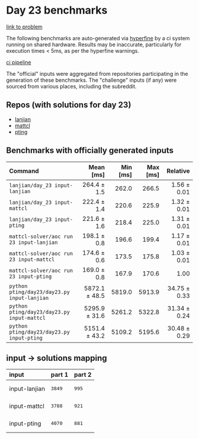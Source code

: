 # Day 23 benchmarks

[link to problem](http://adventofcode.com/2022/day/23)

The following benchmarks are auto-generated via [hyperfine](https://github.com/sharkdp/hyperfine) by a ci system running on shared hardware. Results may be inaccurate, particularly for execution times < 5ms, as per the hyperfine warnings.

[ci pipeline](http://ci.papercode.net:8080/teams/aoc2022/pipelines/aoc-compare-2022)

The "official" inputs were aggregated from repositories participating in the generation of these benchmarks. The "challenge" inputs (if any) were sourced from various places, including the subreddit.

## Repos (with solutions for day 23)


- [lanjian](https://github.com/LanJian/aoc-2022)
- [mattcl](https://github.com/mattcl/aoc2022)
- [pting](https://github.com/pting/aoc2022)

## Benchmarks with officially generated inputs
| Command | Mean [ms] | Min [ms] | Max [ms] | Relative |
|:---|---:|---:|---:|---:|
| `lanjian/day_23 input-lanjian` | 264.4 ± 1.5 | 262.0 | 266.5 | 1.56 ± 0.01 |
| `lanjian/day_23 input-mattcl` | 222.4 ± 1.4 | 220.6 | 225.9 | 1.32 ± 0.01 |
| `lanjian/day_23 input-pting` | 221.6 ± 1.6 | 218.4 | 225.0 | 1.31 ± 0.01 |
| `mattcl-solver/aoc run 23 input-lanjian` | 198.1 ± 0.8 | 196.6 | 199.4 | 1.17 ± 0.01 |
| `mattcl-solver/aoc run 23 input-mattcl` | 174.6 ± 0.6 | 173.5 | 175.8 | 1.03 ± 0.01 |
| `mattcl-solver/aoc run 23 input-pting` | 169.0 ± 0.8 | 167.9 | 170.6 | 1.00 |
| `python pting/day23/day23.py input-lanjian` | 5872.1 ± 48.5 | 5819.0 | 5913.9 | 34.75 ± 0.33 |
| `python pting/day23/day23.py input-mattcl` | 5295.9 ± 31.6 | 5261.2 | 5322.8 | 31.34 ± 0.24 |
| `python pting/day23/day23.py input-pting` | 5151.4 ± 43.2 | 5109.2 | 5195.6 | 30.48 ± 0.29 |

## input -> solutions mapping
|input|part 1|part 2|
|:---|:---|:---|
|input-lanjian|<pre>3849</pre>|<pre>995</pre>|
|input-mattcl|<pre>3788</pre>|<pre>921</pre>|
|input-pting|<pre>4070</pre>|<pre>881</pre>|
